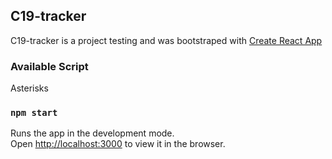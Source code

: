 ## C19-tracker

C19-tracker is a project testing and was bootstraped with [Create React App](https://github.com/facebook/create-react-app)

### Available Script
Asterisks


### `npm start`

Runs the app in the development mode.<br />
Open [http://localhost:3000](http://localhost:3000) to view it in the browser.
